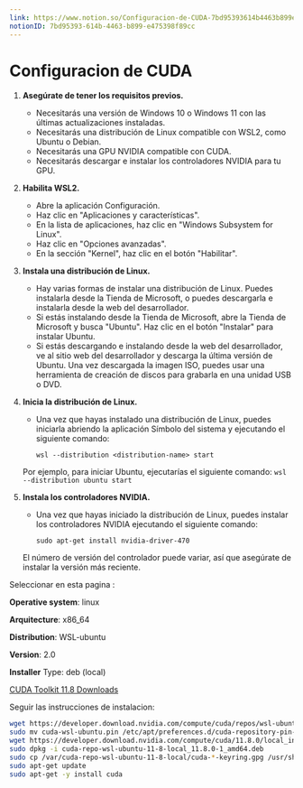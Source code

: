 ```yaml
---
link: https://www.notion.so/Configuracion-de-CUDA-7bd95393614b4463b899e475398f89cc
notionID: 7bd95393-614b-4463-b899-e475398f89cc
---
```

# Configuracion de CUDA

1. **Asegúrate de tener los requisitos previos.**
    - Necesitarás una versión de Windows 10 o Windows 11 con las últimas actualizaciones instaladas.
    - Necesitarás una distribución de Linux compatible con WSL2, como Ubuntu o Debian.
    - Necesitarás una GPU NVIDIA compatible con CUDA.
    - Necesitarás descargar e instalar los controladores NVIDIA para tu GPU.
2. **Habilita WSL2.**
    - Abre la aplicación Configuración.
    - Haz clic en "Aplicaciones y características".
    - En la lista de aplicaciones, haz clic en "Windows Subsystem for Linux".
    - Haz clic en "Opciones avanzadas".
    - En la sección "Kernel", haz clic en el botón "Habilitar".
3. **Instala una distribución de Linux.**
    - Hay varias formas de instalar una distribución de Linux. Puedes instalarla desde la Tienda de Microsoft, o puedes descargarla e instalarla desde la web del desarrollador.
    - Si estás instalando desde la Tienda de Microsoft, abre la Tienda de Microsoft y busca "Ubuntu". Haz clic en el botón "Instalar" para instalar Ubuntu.
    - Si estás descargando e instalando desde la web del desarrollador, ve al sitio web del desarrollador y descarga la última versión de Ubuntu. Una vez descargada la imagen ISO, puedes usar una herramienta de creación de discos para grabarla en una unidad USB o DVD.
4. **Inicia la distribución de Linux.**
    - Una vez que hayas instalado una distribución de Linux, puedes iniciarla abriendo la aplicación Símbolo del sistema y ejecutando el siguiente comando:
        
        `wsl --distribution <distribution-name> start`
        
    
    Por ejemplo, para iniciar Ubuntu, ejecutarías el siguiente comando:
    `wsl --distribution ubuntu start`
    
5. **Instala los controladores NVIDIA.**
    - Una vez que hayas iniciado la distribución de Linux, puedes instalar los controladores NVIDIA ejecutando el siguiente comando:
        
        `sudo apt-get install nvidia-driver-470`
        
    
    El número de versión del controlador puede variar, así que asegúrate de instalar la versión más reciente.
    

Seleccionar en esta pagina : 

**Operative system**: linux

**Arquitecture**: x86_64

**Distribution**: WSL-ubuntu

**Version**: 2.0

**Installer** Type: deb (local)

[CUDA Toolkit 11.8 Downloads](https://developer.nvidia.com/cuda-11-8-0-download-archive?target_os=Linux&target_arch=x86_64&Distribution=WSL-Ubuntu&target_version=2.0&target_type=deb_local)

Seguir las instrucciones de instalacion:

```bash
wget https://developer.download.nvidia.com/compute/cuda/repos/wsl-ubuntu/x86_64/cuda-wsl-ubuntu.pin
sudo mv cuda-wsl-ubuntu.pin /etc/apt/preferences.d/cuda-repository-pin-600
wget https://developer.download.nvidia.com/compute/cuda/11.8.0/local_installers/cuda-repo-wsl-ubuntu-11-8-local_11.8.0-1_amd64.deb
sudo dpkg -i cuda-repo-wsl-ubuntu-11-8-local_11.8.0-1_amd64.deb
sudo cp /var/cuda-repo-wsl-ubuntu-11-8-local/cuda-*-keyring.gpg /usr/share/keyrings/
sudo apt-get update
sudo apt-get -y install cuda
```